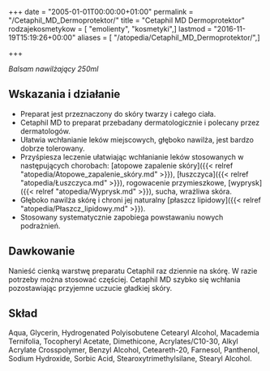 +++
date = "2005-01-01T00:00:00+01:00"
permalink = "/Cetaphil_MD_Dermoprotektor/"
title = "Cetaphil MD Dermoprotektor"
rodzajekosmetykow = [ "emolienty", "kosmetyki",]
lastmod = "2016-11-19T15:19:26+00:00"
aliases = [ "/atopedia/Cetaphil_MD_Dermoprotektor/",]

+++

*Balsam nawilżający 250ml*

Wskazania i działanie
---------------------

-   Preparat jest przeznaczony do skóry twarzy i całego ciała.
-   Cetaphil MD to preparat przebadany dermatologicznie i polecany przez dermatologów.
-   Ułatwia wchłanianie leków miejscowych, głęboko nawilża, jest bardzo dobrze tolerowany.
-   Przyśpiesza leczenie ułatwiając wchłanianie leków stosowanych w następujących chorobach: [atopowe zapalenie skóry]({{< relref "atopedia/Atopowe_zapalenie_skóry.md" >}}), [łuszczyca]({{< relref "atopedia/Łuszczyca.md" >}}), rogowacenie przymieszkowe, [wyprysk]({{< relref "atopedia/Wyprysk.md" >}}), sucha, wrażliwa skóra.
-   Głęboko nawilża skórę i chroni jej naturalny [płaszcz lipidowy]({{< relref "atopedia/Płaszcz_lipidowy.md" >}}).
-   Stosowany systematycznie zapobiega powstawaniu nowych podrażnień.

Dawkowanie
----------

Nanieść cienką warstwę preparatu Cetaphil raz dziennie na skórę. W razie potrzeby można stosować częściej. Cetaphil MD szybko się wchłania pozostawiając przyjemne uczucie gładkiej skóry.

Skład
-----

Aqua, Glycerin, Hydrogenated Polyisobutene Cetearyl Alcohol, Macademia Ternifolia, Tocopheryl Acetate, Dimethicone, Acrylates/C10-30, Alkyl Acrylate Crosspolymer, Benzyl Alcohol, Ceteareth-20, Farnesol, Panthenol, Sodium Hydroxide, Sorbic Acid, Stearoxytrimethylsilane, Stearyl Alcohol.
